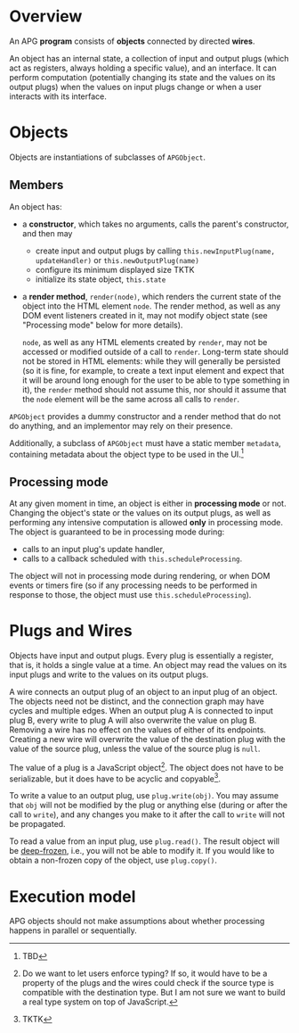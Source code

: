 # Overview

An APG **program** consists of **objects** connected by directed **wires**.

An object has an internal state, a collection of input and output plugs (which act as registers, always holding a specific value), and an interface. It can perform computation (potentially changing its state and the values on its output plugs) when the values on input plugs change or when a user interacts with its interface.

# Objects

Objects are instantiations of subclasses of `APGObject`.

## Members

An object has:

- a **constructor**, which takes no arguments, calls the parent's constructor, and then may
	- create input and output plugs by calling `this.newInputPlug(name, updateHandler)` or `this.newOutputPlug(name)`
	- configure its minimum displayed size TKTK
	- initialize its state object, `this.state`

- a **render method**, `render(node)`, which renders the current state of the object into the HTML element `node`. The render method, as well as any DOM event listeners created in it, may not modify object state (see "Processing mode" below for more details).

	`node`, as well as any HTML elements created by `render`, may not be accessed or modified outside of a call to `render`. Long-term state should not be stored in HTML elements: while they will generally be persisted (so it is fine, for example, to create a text input element and expect that it will be around long enough for the user to be able to type something in it), the `render` method should not assume this, nor should it assume that the `node` element will be the same across all calls to `render`.

`APGObject` provides a dummy constructor and a render method that do not do anything, and an implementor may rely on their presence.

Additionally, a subclass of `APGObject` must have a static member `metadata`, containing metadata about the object type to be used in the UI.[^obj-metadata]

## Processing mode

At any given moment in time, an object is either in **processing mode** or not. Changing the object's state or the values on its output plugs, as well as performing any intensive computation is allowed **only** in processing mode. The object is guaranteed to be in processing mode during:

- calls to an input plug's update handler,
- calls to a callback scheduled with `this.scheduleProcessing`.

The object will not in processing mode during rendering, or when DOM events or timers fire (so if any processing needs to be performed in response to those, the object must use `this.scheduleProcessing`).

[^obj-metadata]: TBD

# Plugs and Wires

Objects have input and output plugs. Every plug is essentially a register, that is, it holds a single value at a time. An object may read the values on its input plugs and write to the values on its output plugs.

A wire connects an output plug of an object to an input plug of an object. The objects need not be distinct, and the connection graph may have cycles and multiple edges. When an output plug A is connected to input plug B, every write to plug A will also overwrite the value on plug B. Removing a wire has no effect on the values of either of its endpoints. Creating a new wire will overwrite the value of the destination plug with the value of the source plug, unless the value of the source plug is `null`.

The value of a plug is a JavaScript object[^msg-typing]. The object does not have to be serializable, but it does have to be acyclic and copyable[^msg-acyclic-copyable].

To write a value to an output plug, use `plug.write(obj)`. You may assume that `obj` will not be modified by the plug or anything else (during or after the call to `write`), and any changes you make to it after the call to `write` will not be propagated.

To read a value from an input plug, use `plug.read()`. The result object will be [deep-frozen](https://developer.mozilla.org/en-US/docs/Web/JavaScript/Reference/Global_Objects/Object/freeze), i.e., you will not be able to modify it. If you would like to obtain a non-frozen copy of the object, use `plug.copy()`.

[^msg-typing]: Do we want to let users enforce typing? If so, it would have to be a property of the plugs and the wires could check if the source type is compatible with the destination type. But I am not sure we want to build a real type system on top of JavaScript.

[^msg-acyclic-copyable]: TKTK

# Execution model

APG objects should not make assumptions about whether processing happens in parallel or sequentially.

